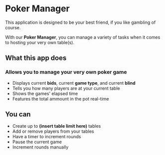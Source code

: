 # Poker Manager


This application is designed to be your best friend, if you like gambling of course. 

With our **Poker Manager**, you can manage a variety of tasks when it comes to hosting your very own table(s). 

## What this app does

### Allows you to manage your very own poker game 

- Displays current **bids**, current **game type**, and current **blind**
- Tells you how many players are at your current table
- Shows the games' elapsed time
- Features the total ammount in the pot real-time

## You can
- Create up to **(insert table limit here)** tables
- Add or remove players from your tables
- Have a timer to increment rounds
- Pause the current game
- Increment rounds manually